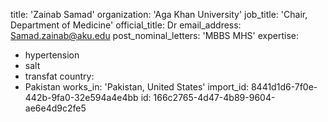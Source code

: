 title: 'Zainab Samad'
organization: 'Aga Khan University'
job_title: 'Chair, Department of Medicine'
official_title: Dr
email_address: Samad.zainab@aku.edu
post_nominal_letters: 'MBBS MHS'
expertise:
  - hypertension
  - salt
  - transfat
country:
  - Pakistan
works_in: 'Pakistan, United States'
import_id: 8441d1d6-7f0e-442b-9fa0-32e594a4e4bb
id: 166c2765-4d47-4b89-9604-ae6e4d9c2fe5
